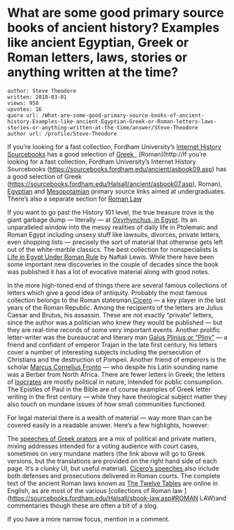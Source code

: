# What are some good primary source books of ancient history? Examples like ancient Egyptian, Greek or Roman letters, laws, stories or anything written at the time?

	author: Steve Theodore
	written: 2018-03-01
	views: 958
	upvotes: 16
	quora url: /What-are-some-good-primary-source-books-of-ancient-history-Examples-like-ancient-Egyptian-Greek-or-Roman-letters-laws-stories-or-anything-written-at-the-time/answer/Steve-Theodore
	author url: /profile/Steve-Theodore


If you’re looking for a fast collection, Fordham University’s [Internet History Sourcebooks](https://sourcebooks.fordham.edu/ancient/asbook09.asp) has a good selection of [Greek ](https://sourcebooks.fordham.edu/Halsall/ancient/asbook07.asp), [Roman](http://If you’re looking for a fast collection, Fordham University’s Internet History Sourcebooks (https://sourcebooks.fordham.edu/ancient/asbook09.asp) has a good selection of Greek (https://sourcebooks.fordham.edu/Halsall/ancient/asbook07.asp), Roman\), [Egyptian](https://sourcebooks.fordham.edu/Halsall/ancient/asbook04.asp) and [Mesopotamian](https://sourcebooks.fordham.edu/Halsall/ancient/asbook03.asp) primary source links aimed at undergraduates. There’s also a separate section for [Roman Law](https://sourcebooks.fordham.edu/ancient/asbook-law.asp)

If you want to go past the History 101 level, the true treasure trove is the giant garbage dump — literally — at [Oxyrhynchus, in Egypt](http://www.papyrology.ox.ac.uk/POxy/). Its an unparalleled window into the messy realities of daily life in Ptolemaic and Roman Egypt including unsexy stuff like lawsuits, divorces, private letters, even shopping lists — precisely the sort of material that otherwise gets left out of the white-marble classics. The best collection for nonspecialists is [Life in Egypt Under Roman Rule](http://amzn.to/2CSwxiM) by Naftali Lewis. While there have been some important new discoveries in the couple of decades since the book was published it has a lot of evocative material along with good notes.

In the more high-toned end of things there are several famous collections of letters which give a good idea of antiquity. Probably the most famous collection belongs to the Roman statesman[ Cicero](http://www.perseus.tufts.edu/hopper/text?doc=Perseus%3Atext%3A1999.02.0022%3Ayear%3Dvolume+1+intro) — a key player in the last years of the Roman Republic. Among the recipients of the letters are Julius Caesar and Brutus, his assassin. These are not exactly “private” letters, since the author was a politician who knew they would be published — but they are real-time records of some very important events. Another prolific letter-writer was the bureaucrat and literary man [Gaius Plinius or “Pliny”](https://sourcebooks.fordham.edu/ancient/pliny-letters.asp) — a friend and confidant of emperor Trajan in the late first century, his letters cover a number of interesting subjects including the persecution of Christians and the destruction of Pompeii. Another friend of emperors is the scholar [Marcus Cornelius Fronto](http://www.attalus.org/info/fronto.html) — who despite his Latin sounding name was a Berber from North Africa. There are fewer letters in Greek; the letters of [Isocrates](http://www.perseus.tufts.edu/hopper/text?doc=Perseus:text:1999.01.0246) are mostly political in nature, intended for public consumption. The Epistles of Paul in the Bible are of course examples of Greek letter writing in the first century — while they have theological subject matter they also touch on mundane issues of how small communities functioned.

For legal material there is a wealth of material — way more than can be covered easily in a readable answer. Here’s a few highlights, however:

The [speeches of Greek orators](http://www.perseus.tufts.edu/hopper/collection?collection=Perseus%3Acorpus%3Aperseus%2CGreek%20Rhetoric) are a mix of political and private matters, mixing addresses intended for a voting audience with court cases, sometimes on very mundane matters (the link above will go to Greek versions, but the translations are provided on the right hand side of each page. It’s a clunky UI, but useful material). [Cicero’s speeches ](http://oll.libertyfund.org/titles/cicero-orations-vol-1)also include both defenses and prosecutions delivered in Roman courts. The complete text of the ancient Roman laws known as [The Twelve Tables](http://avalon.law.yale.edu/ancient/twelve_tables.asp) are online in English, as are most of the various [collections of Roman law ](https://sourcebooks.fordham.edu/Halsall/sbook-law.asp#ROMAN LAW)and commentaries though these are often a bit of a slog.

If you have a more narrow focus, mention in a comment.

